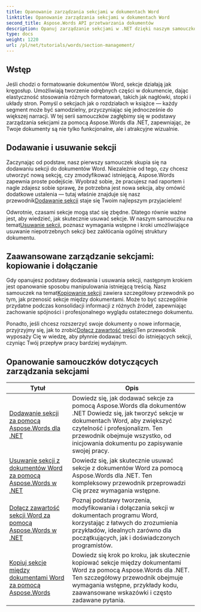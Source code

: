 ```yaml
---
title: Opanowanie zarządzania sekcjami w dokumentach Word
linktitle: Opanowanie zarządzania sekcjami w dokumentach Word
second_title: Aspose.Words API przetwarzania dokumentów
description: Opanuj zarządzanie sekcjami w .NET dzięki naszym samouczkom Aspose.Words. Naucz się bezproblemowo dodawać, usuwać, kopiować i dołączać sekcje w dokumentach Word.
type: docs
weight: 1220
url: /pl/net/tutorials/words/section-management/
---
```

## Wstęp

Jeśli chodzi o formatowanie dokumentów Word, sekcje działają jak kręgosłup. Umożliwiają tworzenie odrębnych części w dokumencie, dając elastyczność stosowania różnych formatowań, takich jak nagłówki, stopki i układy stron. Pomyśl o sekcjach jak o rozdziałach w książce — każdy segment może być samodzielny, przyczyniając się jednocześnie do większej narracji. W tej serii samouczków zagłębimy się w podstawy zarządzania sekcjami za pomocą Aspose.Words dla .NET, zapewniając, że Twoje dokumenty są nie tylko funkcjonalne, ale i atrakcyjne wizualnie.

## Dodawanie i usuwanie sekcji

 Zaczynając od podstaw, nasz pierwszy samouczek skupia się na dodawaniu sekcji do dokumentów Word. Niezależnie od tego, czy chcesz utworzyć nową sekcję, czy zmodyfikować istniejącą, Aspose.Words zapewnia proste podejście. Wyobraź sobie, że pracujesz nad raportem i nagle zdajesz sobie sprawę, że potrzebna jest nowa sekcja, aby omówić dodatkowe ustalenia — tutaj właśnie znajduje się nasz przewodnik[Dodawanie sekcji](./adding-sections/) staje się Twoim najlepszym przyjacielem! 

Odwrotnie, czasami sekcje mogą stać się zbędne. Dlatego równie ważne jest, aby wiedzieć, jak skutecznie usuwać sekcje. W naszym samouczku na temat[Usuwanie sekcji](./delete-sections-word-document/), poznasz wymagania wstępne i kroki umożliwiające usuwanie niepotrzebnych sekcji bez zakłócania ogólnej struktury dokumentu. 

## Zaawansowane zarządzanie sekcjami: kopiowanie i dołączanie

 Gdy opanujesz podstawy dodawania i usuwania sekcji, następnym krokiem jest opanowanie sposobu manipulowania istniejącą treścią. Nasz samouczek na temat[Kopiowanie sekcji](./copy-sections-word-documents/) zawiera szczegółowy przewodnik po tym, jak przenosić sekcje między dokumentami. Może to być szczególnie przydatne podczas konsolidacji informacji z różnych źródeł, zapewniając zachowanie spójności i profesjonalnego wyglądu ostatecznego dokumentu. 

 Ponadto, jeśli chcesz rozszerzyć swoje dokumenty o nowe informacje, przyjrzyjmy się, jak to zrobić[Dołącz zawartość sekcji](./append-section-word-content/)Ten przewodnik wyposaży Cię w wiedzę, aby płynnie dodawać treści do istniejących sekcji, czyniąc Twój przepływ pracy bardziej wydajnym.

 ## Opanowanie samouczków dotyczących zarządzania sekcjami
| Tytuł | Opis |
| --- | --- |
| [Dodawanie sekcji za pomocą Aspose.Words dla .NET](./adding-sections/) | Dowiedz się, jak dodawać sekcje za pomocą Aspose.Words dla dokumentów .NET Dowiedz się, jak tworzyć sekcje w dokumentach Word, aby zwiększyć czytelność i profesjonalizm. Ten przewodnik obejmuje wszystko, od inicjowania dokumentu po zapisywanie swojej pracy. |
| [Usuwanie sekcji z dokumentów Word za pomocą Aspose.Words w .NET](./delete-sections-word-document/) | Dowiedz się, jak skutecznie usuwać sekcje z dokumentów Word za pomocą Aspose.Words dla .NET. Ten kompleksowy przewodnik przeprowadzi Cię przez wymagania wstępne. |
| [Dołącz zawartość sekcji Word za pomocą Aspose.Words w .NET](./append-section-word-content/) | Poznaj podstawy tworzenia, modyfikowania i dołączania sekcji w dokumentach programu Word, korzystając z łatwych do zrozumienia przykładów, idealnych zarówno dla początkujących, jak i doświadczonych programistów. |
| [Kopiuj sekcje między dokumentami Word za pomocą Aspose.Words](./copy-sections-word-documents/) | Dowiedz się krok po kroku, jak skutecznie kopiować sekcje między dokumentami Word za pomocą Aspose.Words dla .NET. Ten szczegółowy przewodnik obejmuje wymagania wstępne, przykłady kodu, zaawansowane wskazówki i często zadawane pytania. |